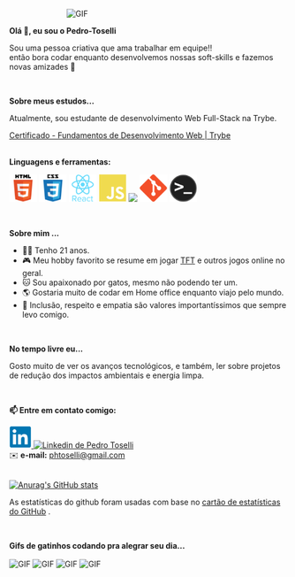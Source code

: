<img align="right" alt="GIF" src="https://media.giphy.com/media/du3J3cXyzhj75IOgvA/giphy.gif" width="400px"> <br>


<div>
  <p><strong>Olá 👋, eu sou o Pedro-Toselli</strong></p>
  <p> Sou uma pessoa criativa que ama trabalhar em equipe!! <br> então bora codar enquanto desenvolvemos nossas soft-skills e fazemos novas amizades 🙌 </p>
</div>

<br>

<div>
  <p> <strong>Sobre meus estudos...</strong></P>
  <p> Atualmente, sou estudante de desenvolvimento Web Full-Stack na Trybe. </p>
  <a target="_blank" href="https://drive.google.com/file/d/1J-r_RgoabvvtvuTyoCKAjBJBPXUHjJBB/view?usp=sharing">
    Certificado - Fundamentos de Desenvolvimento Web | Trybe
  </a>
</div>

<br>  

<div>
  <p><strong>Linguagens e ferramentas: </strong></p>
<p>
  <img width="50px" src="https://raw.githubusercontent.com/devicons/devicon/master/icons/html5/html5-original-wordmark.svg" />
  <img width="50px" src="https://raw.githubusercontent.com/devicons/devicon/master/icons/css3/css3-original-wordmark.svg" />
  <img width="50px" src="https://raw.githubusercontent.com/devicons/devicon/master/icons/react/react-original-wordmark.svg" />
  <img width="50px" src="https://raw.githubusercontent.com/devicons/devicon/master/icons/javascript/javascript-plain.svg" />
  <img width="50px" src="https://pics.freeicons.io/uploads/icons/png/5894313931548218185-512.png" />
  <img width="50px" src="https://raw.githubusercontent.com/devicons/devicon/master/icons/git/git-original.svg" />
  <img width="50px" src="https://raw.githubusercontent.com/github/explore/80688e429a7d4ef2fca1e82350fe8e3517d3494d/topics/terminal/terminal.png" />
</p>
</div>

<br>

<div>
  <p><strong>Sobre mim ...</strong></p>
  <ul>
    <li>🙇‍♂️ Tenho 21 anos. </li>
    <li>🎮 Meu hobby favorito se resume em jogar <a href="https://teamfighttactics.leagueoflegends.com/pt-br/">TFT</a> e outros jogos online no geral. </li>
   <li>🐱 Sou apaixonado por gatos, mesmo não podendo ter um. </li>
    <li>🌎 Gostaria muito de codar em Home office enquanto viajo pelo mundo. </li>
    <li>💁 Inclusão, respeito e empatia são valores importantíssimos que sempre levo comigo.</li>
  </ul>
</div>

<br>

<div>
  <p><strong>No tempo livre eu...</strong></p>
  <p>Gosto muito de ver os avanços tecnológicos, e também, ler sobre projetos de redução dos impactos ambientais e energia limpa.</p>
</div>

<br>

<div>
  <p><strong>📫 Entre em contato comigo:</strong></p>
  <a target="_blank" href="https://www.linkedin.com/in/pedrotoselli/" rel="nofollow">
   <img alt="LinkdeIn de Pedro Toselli" width="40px" src="https://raw.githubusercontent.com/devicons/devicon/master/icons/linkedin/linkedin-original.svg">
  </a>
  <a target="_blank" href="https://www.instagram.com/phtoselli/" rel="nofollow">
   <img alt="Linkedin de Pedro Toselli" width="40px" src="https://img-premium.flaticon.com/png/512/2111/2111463.png?token=exp=1621892928~hmac=984a9b705a052abba82e10c8795cbed2">
  </a>
  
<!--   <a target="_blank" href="https://www.linkedin.com/in/pedrotoselli/" rel="nofollow">
   <img alt="LinkdeIn de Pedro Toselli" width="40px" src="https://raw.githubusercontent.com/devicons/devicon/master/icons/linkedin/linkedin-original.svg">
  </a> -->
  <br>
  ✉️ <strong>e-mail:</strong> <a href="mailto:phtoselli@gmail.com?Subject=Vim%20pelo%20seu%20github%20para%20te%20dizer%20...">phtoselli@gmail.com</a>
</div>

<br>


[![Anurag's GitHub stats](https://github-readme-stats.vercel.app/api?username=Pedro-Toselli&show_icons=true)](https://github.com/Pedro-Toselli/github-readme-stats)

As estatísticas do github foram usadas com base no <a target="_blank" href="https://github.com/anuraghazra/github-readme-stats">cartão de estatísticas do GitHub</a> .

<br>

<p><strong>Gifs de gatinhos codando pra alegrar seu dia...</strong></p>
<p>
  <img align="center" alt="GIF" src="https://media.giphy.com/media/LWJ7cKyiWPCnVyuAhT/giphy.gif" width="80px">
  <img align="center" alt="GIF" src="https://media.giphy.com/media/maNB0qAiRVAty/giphy.gif" width="80px">
  <img align="center" alt="GIF" src="https://media.giphy.com/media/unQ3IJU2RG7DO/giphy.gif" width="80px">
  <img align="center" alt="GIF" src="https://media.giphy.com/media/905GG7MjDw61q/giphy.gif" width="80px">
  
</p>
